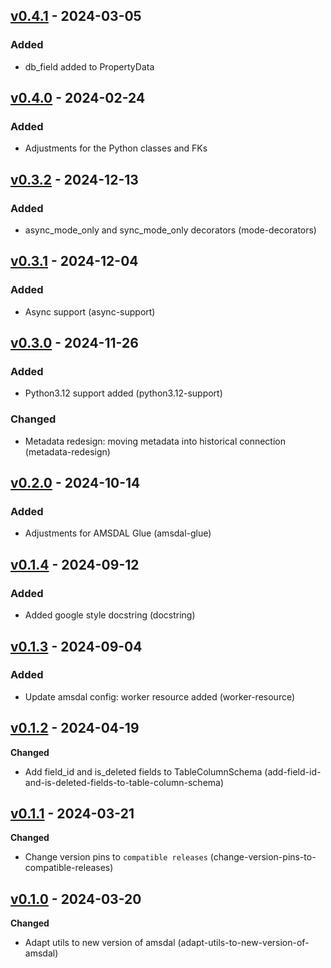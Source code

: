 ## [v0.4.1](https://pypi.org/project/amsdal_utils/0.4.1/) - 2024-03-05

### Added

- db_field added to PropertyData


## [v0.4.0](https://pypi.org/project/amsdal_utils/0.4.0/) - 2024-02-24

### Added

- Adjustments for the Python classes and FKs


## [v0.3.2](https://pypi.org/project/amsdal_utils/0.3.2/) - 2024-12-13


### Added

- async_mode_only and sync_mode_only decorators (mode-decorators)
## [v0.3.1](https://pypi.org/project/amsdal_utils/0.3.1/) - 2024-12-04


### Added

- Async support (async-support)
## [v0.3.0](https://pypi.org/project/amsdal_utils/0.3.0/) - 2024-11-26


### Added

- Python3.12 support added (python3.12-support)

### Changed

- Metadata redesign: moving metadata into historical connection (metadata-redesign)
## [v0.2.0](https://pypi.org/project/amsdal_utils/0.2.0/) - 2024-10-14


### Added

- Adjustments for AMSDAL Glue (amsdal-glue)
## [v0.1.4](https://pypi.org/project/amsdal_utils/0.1.4/) - 2024-09-12


### Added

- Added google style docstring (docstring)
## [v0.1.3](https://pypi.org/project/amsdal_utils/0.1.3/) - 2024-09-04


### Added

- Update amsdal config: worker resource added (worker-resource)
## [v0.1.2](https://pypi.org/project/amsdal_utils/0.1.2/) - 2024-04-19

**Changed**

- Add field_id and is_deleted fields to TableColumnSchema (add-field-id-and-is-deleted-fields-to-table-column-schema)


## [v0.1.1](https://pypi.org/project/amsdal_utils/0.1.1/) - 2024-03-21

**Changed**

- Change version pins to `compatible releases` (change-version-pins-to-compatible-releases)


## [v0.1.0](https://pypi.org/project/amsdal_utils/0.1.0/) - 2024-03-20

**Changed**

- Adapt utils to new version of amsdal (adapt-utils-to-new-version-of-amsdal)
